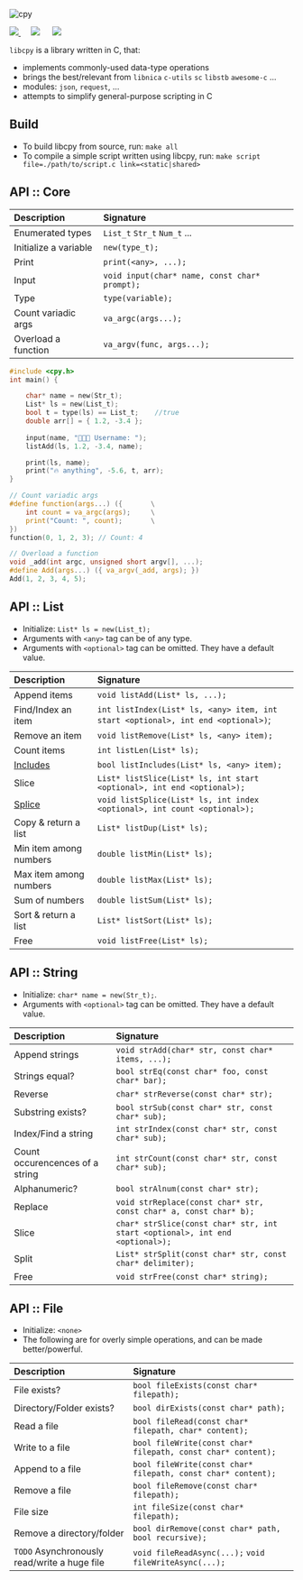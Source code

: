 ![cpy](https://user-images.githubusercontent.com/90899789/147235026-dfaca003-9b46-4fea-b602-e34edc8c7c87.png)

<p align="left">
<a href="https://opensource.org/licenses/MIT">
    <img src="https://img.shields.io/badge/License-MIT-brightgreen.svg?style=for-the-badge">
</a>
    &emsp;
    <img src="https://img.shields.io/github/languages/code-size/midnqp/cpy?style=for-the-badge">
    &emsp;
    <img src="https://img.shields.io/tokei/lines/github.com/midnqp/cpy?style=for-the-badge">
</p>



`libcpy` is a library written in C, that:
- implements commonly-used data-type operations
- brings the best/relevant from `libnica` `c-utils` `sc` `libstb` `awesome-c` ...
- modules: `json`, `request`, ...
- attempts to simplify general-purpose scripting in C


## Build
- To build libcpy from source, run: `make all`
- To compile a simple script written using libcpy, run: `make script file=./path/to/script.c link=<static|shared>`




## API :: Core

| Description | Signature |
| :--         | :--       |
| Enumerated types| `List_t` `Str_t` `Num_t` ...
| Initialize a variable | `new(type_t);` 
| Print | `print(<any>, ...);`
| Input | `void input(char* name, const char* prompt);`
| Type | `type(variable);`
| Count variadic args | `va_argc(args...);`
| Overload a function | `va_argv(func, args...);`


```c
#include <cpy.h>
int main() {

    char* name = new(Str_t);
    List* ls = new(List_t);
    bool t = type(ls) == List_t;    //true
    double arr[] = { 1.2, -3.4 };
    
    input(name, "👨🏻‍💻 Username: ");
    listAdd(ls, 1.2, -3.4, name);

    print(ls, name);
    print("🔥 anything", -5.6, t, arr);
}
```

```c
// Count variadic args
#define function(args...) ({       \
    int count = va_argc(args);     \
    print("Count: ", count);       \
})
function(0, 1, 2, 3); // Count: 4
```

```c
// Overload a function
void _add(int argc, unsigned short argv[], ...); 
#define Add(args...) ({ va_argv(_add, args); })
Add(1, 2, 3, 4, 5);
```





## API :: List

- Initialize: `List* ls = new(List_t);`
- Arguments with `<any>` tag can be of any type.
- Arguments with `<optional>` tag can be omitted. They have a default value.


| Description           | Signature                 |
| :---                  | :----                     |
| Append items | `void listAdd(List* ls, ...);`
| Find/Index an item | `int listIndex(List* ls, <any> item, int start <optional>, int end <optional>)`;
| Remove an item | `void listRemove(List* ls, <any> item);`
| Count items | `int listLen(List* ls);`
| [Includes](https://developer.mozilla.org/en-US/docs/Web/JavaScript/Reference/Global_Objects/Array/includes) | `bool listIncludes(List* ls, <any> item);`
| Slice | `List* listSlice(List* ls, int start <optional>, int end <optional>);`
| [Splice](https://developer.mozilla.org/en-US/docs/Web/JavaScript/Reference/Global_Objects/Array/splice)  | `void listSplice(List* ls, int index <optional>, int count <optional>);`
| Copy & return a list | `List* listDup(List* ls);`
| Min item among numbers | `double listMin(List* ls);`
| Max item among numbers | `double listMax(List* ls);`
| Sum of numbers | `double listSum(List* ls);`
| Sort & return a list | `List* listSort(List* ls);`
| Free | `void listFree(List* ls);`




## API :: String

- Initialize: `char* name = new(Str_t);`.
- Arguments with `<optional>` tag can be omitted. They have a default value.

| Description           | Signature                 |
| :---                  | :----                     |
| Append strings | `void strAdd(char* str, const char* items, ...);`
| Strings equal? |  `bool strEq(const char* foo, const char* bar);`
| Reverse | `char* strReverse(const char* str);`
| Substring exists? |  `bool strSub(const char* str, const char* sub);` 
| Index/Find a string | `int strIndex(const char* str, const char* sub);`
| Count occurencences of a string | `int strCount(const char* str, const char* sub);`
| Alphanumeric? | `bool strAlnum(const char* str);`
| Replace | `void strReplace(const char* str, const char* a, const char* b);`
| Slice | `char* strSlice(const char* str, int start <optional>, int end <optional>);`
| Split | `List* strSplit(const char* str, const char* delimiter);`
| Free | `void strFree(const char* string);`




## API :: File

- Initialize: `<none>`
- The following are for overly simple operations, and can be made better/powerful.

| Description         | Signature           |
|:---                 | :---                |
| File exists? | `bool fileExists(const char* filepath);`
| Directory/Folder exists? | `bool dirExists(const char* path); `
| Read a file | `bool fileRead(const char* filepath, char* content);`
| Write to a file | `bool fileWrite(const char* filepath, const char* content);`
| Append to a file | `bool fileWrite(const char* filepath, const char* content);`
| Remove a file | `bool fileRemove(const char* filepath);`
| File size | `int fileSize(const char* filepath);`
| Remove a directory/folder | `bool dirRemove(const char* path, bool recursive);`
| `TODO` Asynchronously read/write a huge file | `void fileReadAsync(...);` `void fileWriteAsync(...);`
